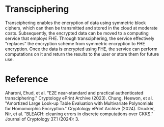 # Transciphering
Transciphering enables the encryption of data using symmetric block ciphers, which can then be transmitted and stored in the cloud at moderate costs.
Subsequently, the encrypted data can be moved to a computing service that employs FHE. Through transciphering, the service effectively “replaces” the encryption scheme from symmetric encryption to FHE encryption. Once the data is encrypted using FHE, the service can perform computations on it and return the results to the user or store them for future use.

# Reference
Aharoni, Ehud, et al. "E2E near-standard and practical authenticated transciphering." Cryptology ePrint Archive (2023).
Chung, Heewon, et al. "Amortized Large Look-up Table Evaluation with Multivariate Polynomials for Homomorphic Encryption." Cryptology ePrint Archive (2024).
Drucker, Nir, et al. "BLEACH: cleaning errors in discrete computations over CKKS." Journal of Cryptology 37.1 (2024): 3.

